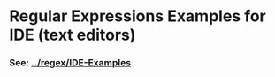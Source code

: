 # Regular Expressions Examples for IDE (text editors)  
  
### See: [../regex/IDE-Examples](../regex/IDE-Examples.md)  
  

